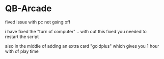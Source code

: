 # QB-Arcade
fived issue with pc not going off 


i have fixed the "turn of computer" .. with out this fixed you needed to restart the script 

also in the middle of adding an extra card  "goldplus" which gives you 1 hour with of play time 
